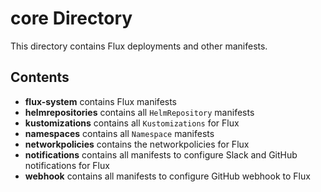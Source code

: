 # core Directory

This directory contains Flux deployments and other manifests.

## Contents

- **flux-system** contains Flux manifests
- **helmrepositories** contains all `HelmRepository` manifests
- **kustomizations** contains all `Kustomizations` for Flux
- **namespaces** contains all `Namespace` manifests
- **networkpolicies** contains the networkpolicies for Flux
- **notifications** contains all manifests to configure Slack and GitHub notifications for Flux
- **webhook** contains all manifests to configure GitHub webhook to Flux